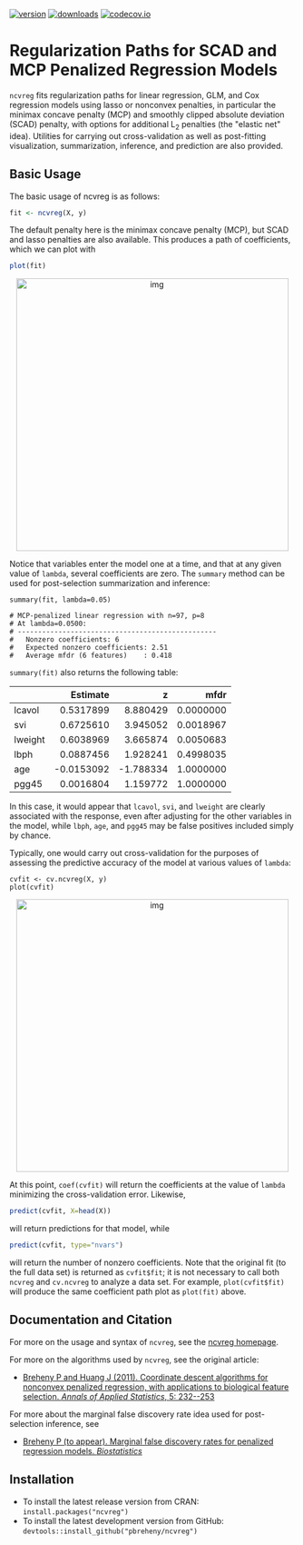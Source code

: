 [![version](http://www.r-pkg.org/badges/version/ncvreg)](https://cran.r-project.org/package=ncvreg)
[![downloads](http://cranlogs.r-pkg.org/badges/ncvreg)](https://cran.r-project.org/package=ncvreg)
[![codecov.io](https://codecov.io/github/pbreheny/ncvreg/coverage.svg?branch=master)](https://codecov.io/github/pbreheny/ncvreg?branch=master)

# Regularization Paths for SCAD and MCP Penalized Regression Models

`ncvreg` fits regularization paths for linear regression, GLM, and Cox regression models using lasso or nonconvex penalties, in particular the minimax concave penalty (MCP) and smoothly clipped absolute deviation (SCAD) penalty, with options for additional L<sub>2</sub> penalties (the "elastic net" idea).  Utilities for carrying out cross-validation as well as post-fitting visualization, summarization, inference, and prediction are also provided.

## Basic Usage

The basic usage of ncvreg is as follows:

```r
fit <- ncvreg(X, y)
```

The default penalty here is the minimax concave penalty (MCP), but SCAD and lasso penalties are also available.  This produces a path of coefficients, which we can plot with

```r
plot(fit)
```

<p align="center">
<img alt="img" width=480 src="http://pbreheny.github.io/ncvreg/index_files/figure-html/plot-1.png">
</p>

Notice that variables enter the model one at a time, and that at any given value of `lambda`, several coefficients are zero.  The `summary` method can be used for post-selection summarization and inference:

```{r summary}
summary(fit, lambda=0.05)

# MCP-penalized linear regression with n=97, p=8
# At lambda=0.0500:
# -------------------------------------------------
#   Nonzero coefficients: 6
#   Expected nonzero coefficients: 2.51
#   Average mfdr (6 features)    : 0.418
```

`summary(fit)` also returns the following table:

|        |   Estimate|         z|      mfdr|
|:-------|----------:|---------:|---------:|
|lcavol  |  0.5317899|  8.880429| 0.0000000|
|svi     |  0.6725610|  3.945052| 0.0018967|
|lweight |  0.6038969|  3.665874| 0.0050683|
|lbph    |  0.0887456|  1.928241| 0.4998035|
|age     | -0.0153092| -1.788334| 1.0000000|
|pgg45   |  0.0016804|  1.159772| 1.0000000|

In this case, it would appear that `lcavol`, `svi`, and `lweight` are clearly associated with the response, even after adjusting for the other variables in the model, while `lbph`, `age`, and `pgg45` may be false positives included simply by chance.

Typically, one would carry out cross-validation for the purposes of assessing the predictive accuracy of the model at various values of `lambda`:

```{r cvplot, h=4, w=6, cache=TRUE}
cvfit <- cv.ncvreg(X, y)
plot(cvfit)
```

<p align="center">
<img alt="img" width=480 src="http://pbreheny.github.io/ncvreg/index_files/figure-html/cvplot-1.png">
</p>

At this point, `coef(cvfit)` will return the coefficients at the value of `lambda` minimizing the cross-validation error.  Likewise,

```r
predict(cvfit, X=head(X))
```

will return predictions for that model, while

```r
predict(cvfit, type="nvars")
```

will return the number of nonzero coefficients.  Note that the original fit (to the full data set) is returned as `cvfit$fit`; it is not necessary to call both `ncvreg` and `cv.ncvreg` to analyze a data set.  For example, `plot(cvfit$fit)` will produce the same coefficient path plot as `plot(fit)` above.

## Documentation and Citation

For more on the usage and syntax of `ncvreg`, see the [ncvreg homepage](http://pbreheny.github.io/ncvreg).

For more on the algorithms used by `ncvreg`, see the original article:

* [Breheny P and Huang J (2011).  Coordinate descent algorithms for nonconvex penalized regression, with applications to biological feature selection.  *Annals of Applied Statistics*, 5: 232--253](http://myweb.uiowa.edu/pbreheny/pdf/Breheny2011.pdf)

For more about the marginal false discovery rate idea used for post-selection inference, see

* [Breheny P (to appear).  Marginal false discovery rates for penalized regression models.  *Biostatistics*](https://arxiv.org/pdf/1607.05636)

## Installation

* To install the latest release version from CRAN: `install.packages("ncvreg")`
* To install the latest development version from GitHub: `devtools::install_github("pbreheny/ncvreg")`
